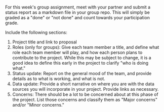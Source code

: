 For this week's group assignment, meet with your partner and submit a status report as a markdown file in your group repo. This will simply be graded as a "done" or "not done" and count towards your participation grade.

Include the following sections:

1. Project title and link to proposal
2. Roles (only for groups): Give each team member a title, and define what role each team member will play, and how each person plans to contribute to the project. While this may be subject to change, it is a good idea to define this early in the project to clarify "who is doing what."
3. Status update: Report on the general mood of the team, and provide details as to what is working, and what is not.
4. Data update: Provide a short narrative on where you are with the data sources you will incorporate in your project. Provide links as necessary.
5. Concerns: There should be a lot to be concerned about at this phase of the project. List those concerns and classify them as "Major concerns" and/or "Minor concerns."
